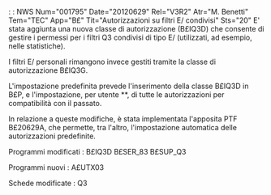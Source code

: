  :  : NWS Num="001795" Date="20120629" Rel="V3R2" Atr="M. Benetti" Tem="TEC" App="B£" Tit="Autorizzazioni su filtri E/ condivisi" Sts="20"
E' stata aggiunta una nuova classe di autorizzazione (B£IQ3D) che consente di gestire i permessi per i filtri Q3 condivisi di tipo E/ (utilizzati, ad esempio, nelle statistiche).

I filtri E/ personali rimangono invece gestiti tramite la classe di autorizzazione B£IQ3G.

L'impostazione predefinita prevede l'inserimento della classe B£IQ3D in B£P, e l'impostazione, per utente \*\*, di tutte le autorizzazioni per compatibilità con il passato.

In relazione a queste modifiche, è stata implementata l'apposita PTF B£20629A, che permette, tra l'altro, l'impostazione automatica delle autorizzazioni predefinite.

Programmi modificati : 
B£IQ3D
B£SER_83
B£SUP_Q3

Programmi nuovi : 
A£UTX03

Schede modificate : 
Q3
